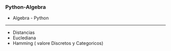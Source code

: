 ### Python-Algebra ###
-  Algebra - Python 
***
- Distancias
- Euclediana
- Hamming ( valore Discretos y Categoricos)
